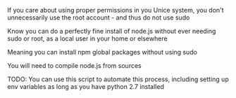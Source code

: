 
If you care about using proper permissions in you Unice system, you don't unnecessarily use the root account - and thus do not use sudo 

Know you can do a perfectly fine install of node.js without ever needing sudo or root, as a local user in your home or elsewhere

Meaning you can install npm global packages without using sudo

You will need to compile node.js from sources

TODO: You can use this script to automate this process, including setting up env
variables as long as you have python 2.7 installed

